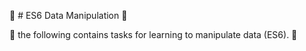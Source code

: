 🧮 # ES6 Data Manipulation 🧮

 🧮 the following  contains tasks for learning to manipulate data (ES6). 🧮
